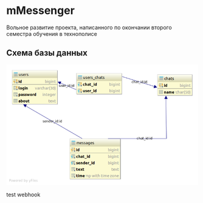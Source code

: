 # mMessenger
Вольное развитие проекта, написанного по окончании второго семестра обучения в технополисе

## Схема базы данных
![alt text](https://github.com/MihailPoplavkov/GrimmyMessenger/blob/master/pictures/diagram.png)

test webhook
